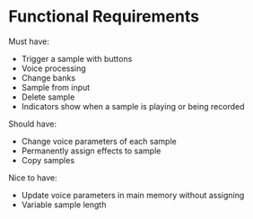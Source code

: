 # Functional Requirements
Must have:
- Trigger a sample with buttons
- Voice processing
- Change banks
- Sample from input
- Delete sample
- Indicators show when a sample is playing or being recorded

Should have:
- Change voice parameters of each sample
- Permanently assign effects to sample
- Copy samples

Nice to have:
- Update voice parameters in main memory without assigning
- Variable sample length